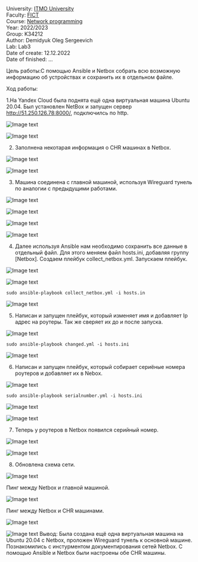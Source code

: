 University: [ITMO University](https://itmo.ru/ru/)  
Faculty: [FICT](https://fict.itmo.ru)    
Course: [Network programming](https://github.com/itmo-ict-faculty/network-programming)    
Year: 2022/2023  
Group: K34212  
Author: Demidyuk Oleg Sergeevich  
Lab: Lab3  
Date of create: 12.12.2022  
Date of finished: ...

Цель работы:С помощью Ansible и Netbox собрать всю возможную информацию об устройствах и сохранить их в отдельном файле.

Ход работы:

1.На Yandex Cloud была поднята ещё одна виртуальная машина Ubuntu 20.04. Был установлен NetBox и запущен сервер http://51.250.126.78:8000/, подключилсь по http.

![Image text](https://github.com/SilnoEnamored/2022_2023-network_programming-k34212-demidyuk_o_s/raw/main/lab3/screenshots/1.jpg)

![Image text](https://github.com/SilnoEnamored/2022_2023-network_programming-k34212-demidyuk_o_s/raw/main/lab3/screenshots/2.jpg)

2. Заполнена некотарая информация о CHR машинах в Netbox.

![Image text](https://github.com/SilnoEnamored/2022_2023-network_programming-k34212-demidyuk_o_s/raw/main/lab3/screenshots/3.jpg)

![Image text](https://github.com/SilnoEnamored/2022_2023-network_programming-k34212-demidyuk_o_s/raw/main/lab3/screenshots/4.jpg)

3. Машина соединена с главной машиной, используя Wireguard тунель по аналогии с предыдущими работами.

![Image text](https://github.com/SilnoEnamored/2022_2023-network_programming-k34212-demidyuk_o_s/raw/main/lab3/screenshots/5.jpg)

![Image text](https://github.com/SilnoEnamored/2022_2023-network_programming-k34212-demidyuk_o_s/raw/main/lab3/screenshots/6.jpg)

![Image text](https://github.com/SilnoEnamored/2022_2023-network_programming-k34212-demidyuk_o_s/raw/main/lab3/screenshots/7.jpg)

![Image text](https://github.com/SilnoEnamored/2022_2023-network_programming-k34212-demidyuk_o_s/raw/main/lab3/screenshots/8.jpg)

4. Далее используя Ansible нам необходимо сохранить все данные в отдельный файл. Для этого меняем файл hosts.ini, добавляя группу [Netbox]. Создаем плейбук collect_netbox.yml. Запускаем плейбук. 

![Image text](https://github.com/SilnoEnamored/2022_2023-network_programming-k34212-demidyuk_o_s/raw/main/lab3/screenshots/9.jpg)

![Image text](https://github.com/SilnoEnamored/2022_2023-network_programming-k34212-demidyuk_o_s/raw/main/lab3/screenshots/10.jpg)

```
sudo ansible-playbook collect_netbox.yml -i hosts.in
```
![Image text](https://github.com/SilnoEnamored/2022_2023-network_programming-k34212-demidyuk_o_s/raw/main/lab3/screenshots/11.jpg)

5. Написан и запущен плейбук, который изменяет имя и добавляет Ip адрес на роутеры. Так же сверяет их до и после запуска. 

![Image text](https://github.com/SilnoEnamored/2022_2023-network_programming-k34212-demidyuk_o_s/raw/main/lab3/screenshots/12.jpg)
```
sudo ansible-playbook changed.yml -i hosts.ini
```
![Image text](https://github.com/SilnoEnamored/2022_2023-network_programming-k34212-demidyuk_o_s/raw/main/lab3/screenshots/13.jpg)

6. Написан и запущен плейбук, который собирает сериёные номера роутеров и добавляет их в Nebox.

![Image text](https://github.com/SilnoEnamored/2022_2023-network_programming-k34212-demidyuk_o_s/raw/main/lab3/screenshots/14.jpg)
```
sudo ansible-playbook serialnumber.yml -i hosts.ini
```
![Image text](https://github.com/SilnoEnamored/2022_2023-network_programming-k34212-demidyuk_o_s/raw/main/lab3/screenshots/15.jpg)

![Image text](https://github.com/SilnoEnamored/2022_2023-network_programming-k34212-demidyuk_o_s/raw/main/lab3/screenshots/16.jpg)

7. Теперь у роутеров в Netbox появился серийный номер.

![Image text](https://github.com/SilnoEnamored/2022_2023-network_programming-k34212-demidyuk_o_s/raw/main/lab3/screenshots/17.jpg)

![Image text](https://github.com/SilnoEnamored/2022_2023-network_programming-k34212-demidyuk_o_s/raw/main/lab3/screenshots/18.jpg)

8. Обновлена схема сети.
 
![Image text](https://github.com/SilnoEnamored/2022_2023-network_programming-k34212-demidyuk_o_s/raw/main/lab3/screenshots/19.jpeg)

Пинг между Netbox и главной машиной.

![Image text](https://github.com/SilnoEnamored/2022_2023-network_programming-k34212-demidyuk_o_s/raw/main/lab3/screenshots/19.jpg)

Пинг между Netbox и CHR машинами.

![Image text](https://github.com/SilnoEnamored/2022_2023-network_programming-k34212-demidyuk_o_s/raw/main/lab3/screenshots/20.jpg)

![Image text](https://github.com/SilnoEnamored/2022_2023-network_programming-k34212-demidyuk_o_s/raw/main/lab3/screenshots/21.jpg)
Вывод:
Была создана ещё одна виртуальная машина на Ubuntu 20.04 c Netbox, проложен Wireguard тунель к основной машине. Познакомились с инстурментом документирования сетей Netbox. С помощью Ansible и Netbox были настроены обе CHR машины. 
